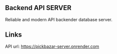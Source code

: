 ## Backend API SERVER

Reliable and modern API backender database server. 



## Links
API url: https://pickbazar-server.onrender.com

